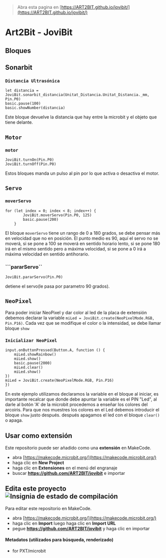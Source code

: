 
> Abra esta pagina en [https://ART2BIT.github.io/jovibit/](https://ART2BIT.github.io/jovibit/)

# Art2Bit - JoviBit

## Bloques

## Sonarbit

### ``Distancia Ultrasónica``

```blocks
let distancia = JoviBit.sonarbit_distancia(Unitat_Distancia.Unitat_Distancia._mm, Pin.P0)
basic.pause(100)
basic.showNumber(distancia)
```

Este bloque devuelve la distancia que hay entre la microbit y el objeto que tiene delante.

## ``Motor``

### ``motor``

```blocks
JoviBit.turnOn(Pin.P0)
JoviBit.turnOff(Pin.P0)

```

Estos bloques manda un pulso al pin por lo que activa o desactiva el motor.

## ``Servo``

### ``moverServo``

```blocks
for (let index = 0; index < 8; index++) {
        JoviBit.moverServo(Pin.P0, 125)
        basic.pause(200)
    }
```

El bloque ``moverServo`` tiene un rango de 0 a 180 grados, se debe pensar más en velocidad que no en posición. 
El punto medio es 90, aquí el servo no se moverá, si se pone a 100 se moverá en sentido horario lento, si se pone 180 irá en el mismo sentido pero a máxima velocidad, 
si se pone a 0 irá a máxima velocidad en sentido antihorario.


### ```pararServo``

```blocks
JoviBit.pararServo(Pin.P0)
```

detiene el servo(le pasa por parametro 90 grados).

## ``NeoPixel``

Para poder iniciar NeoPixel y dar color al led de la placa de extensión debemos declarar la variable ``miLed = JoviBit.create(NeoPixelMode.RGB, Pin.P16)``.
Cada vez que se modifique el color o la intensidad, se debe llamar bloque ``show``

### ``Inicializar NeoPixel``
```blocks
input.onButtonPressed(Button.A, function () {
    miLed.showRainbow()
    miLed.show()
    basic.pause(2000)
    miLed.clear()
    miLed.show()
})
miLed = JoviBit.create(NeoPixelMode.RGB, Pin.P16)
})
```
En este ejemplo utilizamos declaramos la variable en el bloque al iniciar, es importante recalcar que donde debe apuntar la variable es el PIN "Led", al darle al botón 'A' de la microbit procedemos a enseñar los colores del arcoiris.
Para que nos muestres los colores en el Led debemos introducir el bloque ``show`` justo después. después apagamos el led con el bloque ``clear()`` o apaga.



## Usar como extensión

Este repositorio puede ser añadido como una **extensión** en MakeCode.

* abra [https://makecode.microbit.org/](https://makecode.microbit.org/)
* haga clic en **New Project**
* haga clic en **Extensiones** en el menú del engranaje
* buscar **https://github.com/ART2BIT/jovibit** e importar

## Edita este proyecto ![Insignia de estado de compilación](https://github.com/ART2BIT/jovibit/workflows/MakeCode/badge.svg)

Para editar este repositorio en MakeCode.

* abra [https://makecode.microbit.org/](https://makecode.microbit.org/)
* haga clic en **Import** luego haga clic en **Import URL**
* pegue **https://github.com/ART2BIT/jovibit** y haga clic en importar

#### Metadatos (utilizados para búsqueda, renderizado)

* for PXT/microbit
<script src="https://makecode.com/gh-pages-embed.js"></script><script>makeCodeRender("{{ site.makecode.home_url }}", "{{ site.github.owner_name }}/{{ site.github.repository_name }}");</script>
